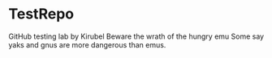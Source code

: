 # TestRepo
GitHub testing lab by Kirubel
Beware the wrath of the hungry emu
Some say yaks and gnus are more dangerous than emus.
